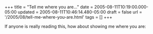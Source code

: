 +++
title = "Tell me where you are..."
date = 2005-08-11T10:19:00.000-05:00
updated = 2005-08-11T10:46:14.480-05:00
draft = false
url = '/2005/08/tell-me-where-you-are.html'
tags = []
+++

If anyone is really reading this, how about showing me where you are:
